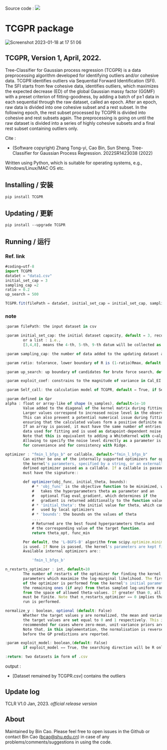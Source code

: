 
Source code : [![](https://img.shields.io/badge/PyPI-caobin-blue)](https://pypi.org/project/TCGPR/)
# TCGPR package 
![Screenshot 2023-01-18 at 17 51 06](https://user-images.githubusercontent.com/86995074/213139627-d966b778-9a66-4877-8776-77e112a0bb82.png)


## TCGPR, Version 1, April, 2022.

Tree-Classifier for Gaussian process regression (TCGPR) is a data preprocessing algorithm developed for identifying outliers and/or cohesive data. TCGPR identifies outliers via Sequential Forward Identification (SFI). The SFI starts from few cohesive data, identifies outliers, which maximizes the expected decrease (ED) of the global Gaussian massy factor (GGMF) with a preset criterion of fitting-goodness, by adding a batch of p≥1 data in each sequential through the raw dataset, called an epoch. After an epoch, raw data is divided into one cohesive subset and a rest subset. In the following epoch, the rest subset processed by TCGPR is divided into cohesive and rest subsets again. The preprocessing is going on until the raw dataset is divided into a series of highly cohesive subsets and a final rest subset containing outliers only. 

Cite : 
+ (Software copyright) Zhang Tong-yi, Cao Bin, Sun Sheng. Tree-Classifier for Gaussian Process Regression. 2022SR1423038 (2022)


Written using Python, which is suitable for operating systems, e.g., Windows/Linux/MAC OS etc.

## Installing / 安装
    pip install TCGPR 

## Updating / 更新
    pip install --upgrade TCGPR

## Running / 运行
### Ref. link

``` javascript
#coding=utf-8
import TCGPR
dataSet = "data1.csv"
initial_set_cap = 3
sampling_cap =2
ratio = 0.2
up_search = 500

TCGPR.fit(filePath = dataSet, initial_set_cap = initial_set_cap, sampling_cap = sampling_cap, ratio = ratio, up_search = up_search)
```

### note
``` javascript
:param filePath: the input dataset in csv

:param initial_set_cap: the initial dataset capacity, default = 3, recommend = 3-10
        or a list : i.e.,  
        [3,4,8], means the 4-th, 5-th, 9-th datum will be collected as the initial dataset

:param sampling_cap: the number of data added to the updating dataset at each iteration, default = 1, recommend = 1-5

:param ratio: tolerance, lower boundary of R is (1-ratio)Rmax, default = 0.1, recommend = 0-0.3

:param up_search: up boundary of candidates for brute force search, default = 2e2 , recommend =  2e2-2e4

:param exploit_coef: constrains to the magnitude of variance in Cal_EI function,default = 2, recommend = 2

:param Self_call: the calculation model of TCGPR, default = True, if Self_call=True, TCGPR will be executed repeatedly on the remained dataset. 

:param defined in Gpr
alpha : float or array-like of shape (n_samples), default=1e-10
        Value added to the diagonal of the kernel matrix during fitting.
        Larger values correspond to increased noise level in the observations.
        This can also prevent a potential numerical issue during fitting, by
        ensuring that the calculated values form a positive definite matrix.
        If an array is passed, it must have the same number of entries as the
        data used for fitting and is used as datapoint-dependent noise level.
        Note that this is equivalent to adding a WhiteKernel with c=alpha.
        Allowing to specify the noise level directly as a parameter is mainly
        for convenience and for consistency with Ridge.

optimizer : "fmin_l_bfgs_b" or callable, default="fmin_l_bfgs_b"
        Can either be one of the internally supported optimizers for optimizing
        the kernel's parameters, specified by a string, or an externally
        defined optimizer passed as a callable. If a callable is passed, it
        must have the signature::

        def optimizer(obj_func, initial_theta, bounds):
            # * 'obj_func' is the objective function to be minimized, which
            #   takes the hyperparameters theta as parameter and an
            #   optional flag eval_gradient, which determines if the
            #   gradient is returned additionally to the function value
            # * 'initial_theta': the initial value for theta, which can be
            #   used by local optimizers
            # * 'bounds': the bounds on the values of theta
            ....
            # Returned are the best found hyperparameters theta and
            # the corresponding value of the target function.
            return theta_opt, func_min

        Per default, the 'L-BGFS-B' algorithm from scipy.optimize.minimize
        is used. If None is passed, the kernel's parameters are kept fixed.
        Available internal optimizers are::

            'fmin_l_bfgs_b'

n_restarts_optimizer : int, default=10
        The number of restarts of the optimizer for finding the kernel's
        parameters which maximize the log-marginal likelihood. The first run
        of the optimizer is performed from the kernel's initial parameters,
        the remaining ones (if any) from thetas sampled log-uniform randomly
        from the space of allowed theta-values. If greater than 0, all bounds
        must be finite. Note that n_restarts_optimizer == 0 implies that one
        run is performed.

normalize_y : boolean, optional (default: False)
        Whether the target values y are normalized, the mean and variance of
        the target values are set equal to 0 and 1 respectively. This is
        recommended for cases where zero-mean, unit-variance priors are used.
        Note that, in this implementation, the normalisation is reversed
        before the GP predictions are reported.

:param exploit_model: boolean,(default: False)
        if exploit_model == True, the searching direction will be R only! GGMF will not be used!

:return: two datasets in form of .csv 
```

output : 
+ [Dataset remained by TCGPR.csv] contains the outliers

## Update log 
TCLR V1.0 Jan, 2023. 
*official release version*

## About 
Maintained by Bin Cao. Please feel free to open issues in the Github or contact Bin Cao
(bcao@shu.edu.cn) in case of any problems/comments/suggestions in using the code. 

